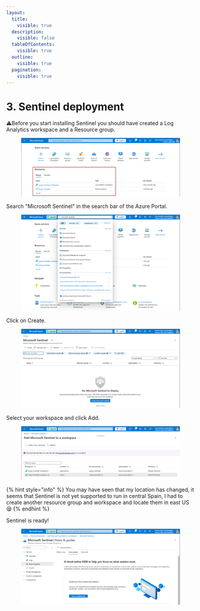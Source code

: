 ```yaml
---
layout:
  title:
    visible: true
  description:
    visible: false
  tableOfContents:
    visible: true
  outline:
    visible: true
  pagination:
    visible: true
---
```


# 3. Sentinel deployment

⚠️Before you start installing Sentinel you should have created a Log Analytics workspace and a Resource group.

<figure><img src="../.gitbook/assets/image (23).png" alt=""><figcaption></figcaption></figure>

Search "Microsoft Sentinel" in the search bar of the Azure Portal.

<figure><img src="../.gitbook/assets/image (5).png" alt=""><figcaption></figcaption></figure>

Click on Create.

<figure><img src="../.gitbook/assets/image (1) (1).png" alt=""><figcaption></figcaption></figure>

Select your workspace and click Add.

<figure><img src="../.gitbook/assets/image (3) (1).png" alt=""><figcaption></figcaption></figure>

{% hint style="info" %}
You may have seen that my location has changed, it seems that Sentinel is not yet supported to run in central Spain, I had to create another resource group and workspace and locate them in east US 😪
{% endhint %}

Sentinel is ready!

<figure><img src="../.gitbook/assets/image (4) (1).png" alt=""><figcaption></figcaption></figure>
